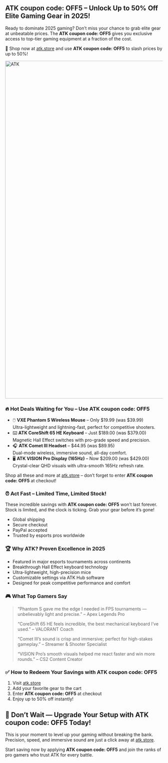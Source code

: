 <h2>ATK coupon code: OFF5 – Unlock Up to 50% Off Elite Gaming Gear in 2025!</h2>
<p>Ready to dominate 2025 gaming? Don’t miss your chance to grab elite gear at unbeatable prices. The <strong>ATK coupon code: OFF5</strong> gives you exclusive access to top-tier gaming equipment at a fraction of the cost.</p>
<p>🛒 Shop now at <a href="https://www.atk.store/?ref=getdiscount" target="_blank" rel="noopener noreferrer">atk.store</a> and use <strong>ATK coupon code: OFF5</strong> to slash prices by up to 50%!</p>
<img src="https://images.mirror-media.xyz/publication-images/3jhEFCJM_2ty2ncJn-4SW.png?height=315&width=630" alt="ATK" width="1080">
<h3>🔥 Hot Deals Waiting for You – Use ATK coupon code: OFF5</h3>
<ul>
<li>🖱️ <strong>VXE Phantom S Wireless Mouse</strong> – Only $19.99 (was $39.99)<br>Ultra-lightweight and lightning-fast, perfect for competitive shooters.</li>
<li>⌨️ <strong>ATK CoreShift 65 HE Keyboard</strong> – Just $189.00 (was $379.00)<br>Magnetic Hall Effect switches with pro-grade speed and precision.</li>
<li>🎧 <strong>ATK Comet III Headset</strong> – $44.95 (was $89.95)<br>Dual-mode wireless, immersive sound, all-day comfort.</li>
<li>🖥️ <strong>ATK VISION Pro Display (165Hz)</strong> – Now $209.00 (was $429.00)<br>Crystal-clear QHD visuals with ultra-smooth 165Hz refresh rate.</li>
</ul>
<p>Shop all these and more at <a href="https://www.atk.store/?ref=getdiscount" target="_blank" rel="noopener noreferrer">atk.store</a> – don’t forget to enter <strong>ATK coupon code: OFF5</strong> at checkout!</p>
<h3>⏰ Act Fast – Limited Time, Limited Stock!</h3>
<p>These incredible savings with <strong>ATK coupon code: OFF5</strong> won’t last forever. Stock is limited, and the clock is ticking. Grab your gear before it’s gone!</p>
<ul>
<li>Global shipping</li>
<li>Secure checkout</li>
<li>PayPal accepted</li>
<li>Trusted by esports pros worldwide</li>
</ul>
<h3>🏆 Why ATK? Proven Excellence in 2025</h3>
<ul>
<li>Featured in major esports tournaments across continents</li>
<li>Breakthrough Hall Effect keyboard technology</li>
<li>Ultra-lightweight, high-precision mice</li>
<li>Customizable settings via ATK Hub software</li>
<li>Designed for peak competitive performance and comfort</li>
</ul>
<h3>🎮 What Top Gamers Say</h3>
<blockquote>
<p>“Phantom S gave me the edge I needed in FPS tournaments — unbelievably light and precise.” – Apex Legends Pro</p>
<p>“CoreShift 65 HE feels incredible, the best mechanical keyboard I’ve used.” – VALORANT Coach</p>
<p>“Comet III’s sound is crisp and immersive; perfect for high-stakes gameplay.” – Streamer & Shooter Specialist</p>
<p>“VISION Pro’s smooth visuals helped me react faster and win more rounds.” – CS2 Content Creator</p>
</blockquote>
<h3>✅ How to Redeem Your Savings with ATK coupon code: OFF5</h3>
<ol>
<li>Visit <a href="https://www.atk.store/?ref=getdiscount" target="_blank" rel="noopener noreferrer">atk.store</a></li>
<li>Add your favorite gear to the cart</li>
<li>Enter <strong>ATK coupon code: OFF5</strong> at checkout</li>
<li>Enjoy up to 50% off instantly!</li>
</ol>
<h2>🚀 Don’t Wait — Upgrade Your Setup with ATK coupon code: OFF5 Today!</h2>
<p>This is your moment to level up your gaming without breaking the bank. Precision, speed, and immersive sound are just a click away at <a href="https://www.atk.store/?ref=getdiscount" target="_blank" rel="noopener noreferrer">atk.store</a>.</p>
<p>Start saving now by applying <strong>ATK coupon code: OFF5</strong> and join the ranks of pro gamers who trust ATK for every battle.</p>
</body>
</html>
